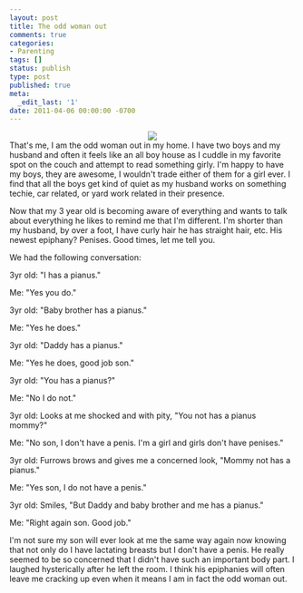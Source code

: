 ```yaml
---
layout: post
title: The odd woman out
comments: true
categories:
- Parenting
tags: []
status: publish
type: post
published: true
meta:
  _edit_last: '1'
date: 2011-04-06 00:00:00 -0700
---
```

<center>
<img src="http://farm6.staticflickr.com/5296/5516009764_75aa430e1f_d.jpg" />
</center>
That's me, I am the odd woman out in my home.  I have two boys and my husband and often it feels like an all boy house as I cuddle in my favorite spot on the couch and attempt to read something girly.  I'm happy to have my boys, they are awesome, I wouldn't trade either of them for a girl ever.  I find that all the boys get kind of quiet as my husband works on something techie, car related, or yard work related in their presence. 

Now that my 3 year old is becoming aware of everything and wants to talk about everything he likes to remind me that I'm different.  I'm shorter than my husband, by over a foot, I have curly hair he has straight hair, etc.  His newest epiphany?   Penises.  Good times, let me tell you.

We had the following conversation:

3yr old: "I has a pianus."

Me:  "Yes you do."

3yr old:  "Baby brother has a pianus."

Me: "Yes he does."

3yr old: "Daddy has a pianus."

Me:  "Yes he does, good job son."

3yr old:  "You has a pianus?"

Me:  "No I do not."

3yr old: Looks at me shocked and with pity, "You not has a pianus mommy?"

Me:  "No son, I don't have a penis.  I'm a girl and girls don't have penises."

3yr old:  Furrows brows and gives me a concerned look, "Mommy not has a pianus."

Me:  "Yes son, I do not have a penis."

3yr old:  Smiles, "But Daddy and baby brother and me has a pianus."

Me:  "Right again son.  Good job."

I'm not sure my son will ever look at me the same way again now knowing that not only do I have lactating breasts but I don't have a penis.  He really seemed to be so concerned that I didn't have such an important body part.  I laughed hysterically after he left the room.  I think his epiphanies will often leave me cracking up even when it means I am in fact the odd woman out.    
